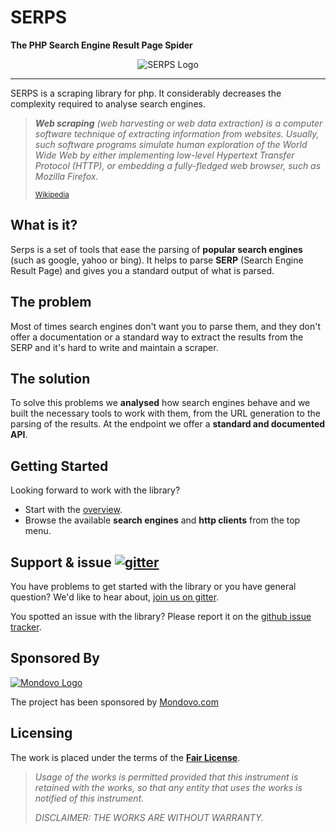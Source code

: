 SERPS
=====

**The PHP Search Engine Result Page Spider**

<center><img class="frameless-image" alt="SERPS Logo" style="max-height:100px" src="images/logo.png"/></center>


---

SERPS is a scraping library for php. It considerably decreases the complexity required to analyse search engines.


> <cite>**Web scraping** (web harvesting or web data extraction) is a computer software technique of extracting 
> information from websites. Usually, such software programs simulate human exploration of the World Wide Web 
> by either implementing low-level Hypertext Transfer Protocol (HTTP), 
> or embedding a fully-fledged web browser, such as Mozilla Firefox.</cite>
>
> <small>[Wikipedia](https://en.wikipedia.org/wiki/Web_scraping)</small>


What is it?
-----------

Serps is a set of tools that ease the parsing of **popular search engines** (such as google, yahoo or bing).
It helps to parse **SERP** (Search Engine Result Page) and gives you a standard output of what is parsed.

The problem
-----------

Most of times search engines don't want you to parse them, and they don't offer a documentation or a standard way 
to extract the results from the SERP and it's hard to write and maintain a scraper.

The solution
------------

To solve this problems we **analysed** how search engines behave and we built the necessary tools to
work with them, from the URL generation to the parsing of the results. 
At the endpoint we offer a **standard and documented API**.

Getting Started
---------------

Looking forward to work with the library? 

- Start with the [overview](overview.md).
- Browse the available **search engines** and **http clients** from the top menu.

Support & issue [<img class="frameless-image" alt="gitter" src="https://img.shields.io/gitter/room/nwjs/nw.js.svg" />](https://gitter.im/serp-spider/help)
---------------

You have problems to get started with the library or you have general question? We'd like to hear about,
[join us on gitter](https://gitter.im/serp-spider/help).

You spotted an issue with the library? Please report it on the 
[github issue tracker](https://github.com/serp-spider/serps/issues).

Sponsored By
---------------

[<img class="frameless-image" alt="Mondovo Logo" style="max-height:100px" src="http://www.mondovo.com/app/templates/metronic/frontend_new/assets/frontend/layout/img/logos/logo-original.svg"/>](http://www.mondovo.com)

The project has been sponsored by [Mondovo.com](http://www.mondovo.com)

                                                                                                 



Licensing
---------

The work is placed under the terms of the [**Fair License**](https://github.com/serp-scrape/serps/blob/master/LICENSE).

> <cite>Usage of the works is permitted provided that this instrument is retained with the works, 
> so that any entity that uses the works is notified of this instrument.</cite>
>
> <cite>DISCLAIMER: THE WORKS ARE WITHOUT WARRANTY.</cite>
